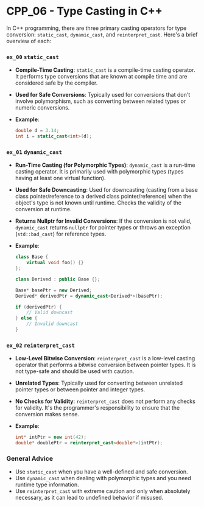 # CPP_06 - Type Casting in C++

In C++ programming, there are three primary casting operators for type conversion: `static_cast`, `dynamic_cast`, and `reinterpret_cast`. Here's a brief overview of each:

### `ex_00` `static_cast`

- **Compile-Time Casting**: `static_cast` is a compile-time casting operator. It performs type conversions that are known at compile time and are considered safe by the compiler.

- **Used for Safe Conversions**: Typically used for conversions that don't involve polymorphism, such as converting between related types or numeric conversions.

- **Example**:

    ```cpp
    double d = 3.14;
    int i = static_cast<int>(d);
    ```

### `ex_01` `dynamic_cast`

- **Run-Time Casting (for Polymorphic Types)**: `dynamic_cast` is a run-time casting operator. It is primarily used with polymorphic types (types having at least one virtual function).

- **Used for Safe Downcasting**: Used for downcasting (casting from a base class pointer/reference to a derived class pointer/reference) when the object's type is not known until runtime. Checks the validity of the conversion at runtime.

- **Returns Nullptr for Invalid Conversions**: If the conversion is not valid, `dynamic_cast` returns `nullptr` for pointer types or throws an exception (`std::bad_cast`) for reference types.

- **Example**:

    ```cpp
    class Base {
        virtual void foo() {}
    };

    class Derived : public Base {};

    Base* basePtr = new Derived;
    Derived* derivedPtr = dynamic_cast<Derived*>(basePtr);

    if (derivedPtr) {
        // Valid downcast
    } else {
        // Invalid downcast
    }
    ```

### `ex_02` `reinterpret_cast`

- **Low-Level Bitwise Conversion**: `reinterpret_cast` is a low-level casting operator that performs a bitwise conversion between pointer types. It is not type-safe and should be used with caution.

- **Unrelated Types**: Typically used for converting between unrelated pointer types or between pointer and integer types.

- **No Checks for Validity**: `reinterpret_cast` does not perform any checks for validity. It's the programmer's responsibility to ensure that the conversion makes sense.

- **Example**:

    ```cpp
    int* intPtr = new int(42);
    double* doublePtr = reinterpret_cast<double*>(intPtr);
    ```

### General Advice

- Use `static_cast` when you have a well-defined and safe conversion.
- Use `dynamic_cast` when dealing with polymorphic types and you need runtime type information.
- Use `reinterpret_cast` with extreme caution and only when absolutely necessary, as it can lead to undefined behavior if misused.
